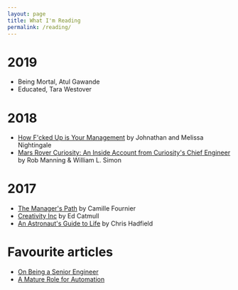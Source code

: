 ```yaml
---
layout: page
title: What I'm Reading
permalink: /reading/
---
```


# 2019

- Being Mortal, Atul Gawande
- Educated, Tara Westover

# 2018

- [How F'cked Up is Your Management](/2018/09/02/how-fucked-up-is-your-management.html) by Johnathan and Melissa Nightingale
- [Mars Rover Curiosity: An Inside Account from Curiosity's Chief Engineer](/2018/03/29/mars-rover-curiosity.html) by Rob Manning & William L. Simon

# 2017

- [The Manager's Path](/2017/08/27/the-managers-path.html) by Camille Fournier
- [Creativity Inc](/2017/09/01/creativity-inc.html) by Ed Catmull
- [An Astronaut's Guide to Life](/2017/07/04/chris-hadfield-an-astronauts-guide-to-life.html) by Chris Hadfield

# Favourite articles

- [On Being a Senior Engineer](https://www.kitchensoap.com/2012/10/25/on-being-a-senior-engineer/)
- [A Mature Role for Automation](https://www.kitchensoap.com/2012/09/21/a-mature-role-for-automation-part-i/)

